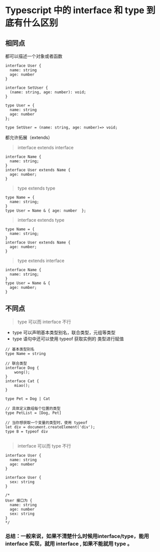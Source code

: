 # Typescript 中的 interface 和 type 到底有什么区别

## 相同点
都可以描述一个对象或者函数
```
interface User {
  name: string
  age: number
}

interface SetUser {
  (name: string, age: number): void;
}

type User = {
  name: string
  age: number
};

type SetUser = (name: string, age: number)=> void;

```
都允许拓展（extends）

>interface extends interface

```
interface Name { 
  name: string; 
}
interface User extends Name { 
  age: number; 
}

```
> type extends type

```
type Name = { 
  name: string; 
}
type User = Name & { age: number  };

```

>interface extends type

```
type Name = { 
  name: string; 
}
interface User extends Name { 
  age: number; 
}

```
>type extends interface

```
interface Name { 
  name: string; 
}
type User = Name & { 
  age: number; 
}

```
## 不同点

>type 可以而 interface 不行

- type 可以声明基本类型别名，联合类型，元组等类型
- type 语句中还可以使用 typeof 获取实例的 类型进行赋值

```
// 基本类型别名
type Name = string

// 联合类型
interface Dog {
    wong();
}
interface Cat {
    miao();
}

type Pet = Dog | Cat

// 具体定义数组每个位置的类型
type PetList = [Dog, Pet]

// 当你想获取一个变量的类型时，使用 typeof
let div = document.createElement('div');
type B = typeof div


```

>interface 可以而 type 不行
```
interface User {
  name: string
  age: number
}

interface User {
  sex: string
}

/*
User 接口为 {
  name: string
  age: number
  sex: string 
}
*/

```


### 总结：一般来说，如果不清楚什么时候用interface/type，能用 interface 实现，就用 interface , 如果不能就用 type 。